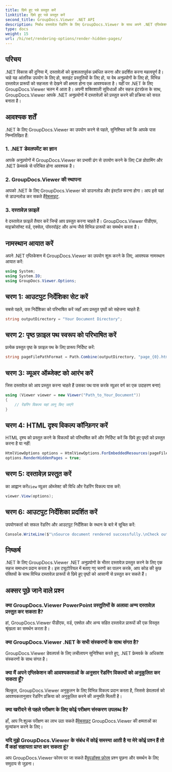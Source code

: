 ```yaml
---
title: छिपे हुए पन्ने प्रस्तुत करें
linktitle: छिपे हुए पन्ने प्रस्तुत करें
second_title: GroupDocs.Viewer .NET API
description: निर्बाध दस्तावेज़ रेंडरिंग के लिए GroupDocs.Viewer के साथ अपने .NET एप्लिकेशन को बेहतर बनाएं। छिपे हुए पृष्ठों को सहजता से प्रस्तुत करने के लिए हमारी चरण-दर-चरण मार्गदर्शिका का पालन करें।
type: docs
weight: 15
url: /hi/net/rendering-options/render-hidden-pages/
---
```

## परिचय
.NET विकास की दुनिया में, दस्तावेज़ों को कुशलतापूर्वक प्रबंधित करना और प्रदर्शित करना महत्वपूर्ण है। चाहे यह आंतरिक उपयोग के लिए हो, क्लाइंट प्रस्तुतियों के लिए हो, या वेब अनुप्रयोगों के लिए हो, विभिन्न दस्तावेज़ प्रारूपों को सहजता से देखने की क्षमता होना एक आवश्यकता है। यहीं पर .NET के लिए GroupDocs.Viewer चलन में आता है। अपनी शक्तिशाली सुविधाओं और सहज इंटरफ़ेस के साथ, GroupDocs.Viewer आपके .NET अनुप्रयोगों में दस्तावेज़ों को प्रस्तुत करने की प्रक्रिया को सरल बनाता है।
## आवश्यक शर्तें
.NET के लिए GroupDocs.Viewer का उपयोग करने से पहले, सुनिश्चित करें कि आपके पास निम्नलिखित हैं:
### 1. .NET डेवलपमेंट का ज्ञान
आपके अनुप्रयोगों में GroupDocs.Viewer का प्रभावी ढंग से उपयोग करने के लिए C# प्रोग्रामिंग और .NET फ्रेमवर्क से परिचित होना आवश्यक है।
### 2. GroupDocs.Viewer की स्थापना
 आपको .NET के लिए GroupDocs.Viewer को डाउनलोड और इंस्टॉल करना होगा। आप इसे यहां से डाउनलोड कर सकते हैं[वेबसाइट](https://releases.groupdocs.com/viewer/net/).
### 3. दस्तावेज़ फ़ाइलें
वे दस्तावेज़ फ़ाइलें तैयार करें जिन्हें आप प्रस्तुत करना चाहते हैं। GroupDocs.Viewer पीडीएफ, माइक्रोसॉफ्ट वर्ड, एक्सेल, पॉवरपॉइंट और अन्य जैसे विभिन्न प्रारूपों का समर्थन करता है।

## नामस्थान आयात करें
अपने .NET एप्लिकेशन में GroupDocs.Viewer का उपयोग शुरू करने के लिए, आवश्यक नामस्थान आयात करें:
```csharp
using System;
using System.IO;
using GroupDocs.Viewer.Options;
```
## चरण 1: आउटपुट निर्देशिका सेट करें
सबसे पहले, उस निर्देशिका को परिभाषित करें जहाँ आप प्रस्तुत पृष्ठों को सहेजना चाहते हैं:
```csharp
string outputDirectory = "Your Document Directory";
```
## चरण 2: पृष्ठ फ़ाइल पथ स्वरूप को परिभाषित करें
प्रत्येक प्रस्तुत पृष्ठ के फ़ाइल पथ के लिए प्रारूप निर्दिष्ट करें:
```csharp
string pageFilePathFormat = Path.Combine(outputDirectory, "page_{0}.html");
```
## चरण 3: व्यूअर ऑब्जेक्ट को आरंभ करें
जिस दस्तावेज़ को आप प्रस्तुत करना चाहते हैं उसका पथ पास करके व्यूअर वर्ग का एक उदाहरण बनाएं:
```csharp
using (Viewer viewer = new Viewer("Path_to_Your_Document"))
{
    // रेंडरिंग विकल्प यहां लागू किए जाएंगे
}
```
## चरण 4: HTML दृश्य विकल्प कॉन्फ़िगर करें
HTML दृश्य को प्रस्तुत करने के विकल्पों को परिभाषित करें और निर्दिष्ट करें कि छिपे हुए पृष्ठों को प्रस्तुत करना है या नहीं:
```csharp
HtmlViewOptions options = HtmlViewOptions.ForEmbeddedResources(pageFilePathFormat);
options.RenderHiddenPages = true;
```
## चरण 5: दस्तावेज़ प्रस्तुत करें
 का आह्वान करें`View` व्यूअर ऑब्जेक्ट की विधि और रेंडरिंग विकल्प पास करें:
```csharp
viewer.View(options);
```
## चरण 6: आउटपुट निर्देशिका प्रदर्शित करें
उपयोगकर्ता को सफल रेंडरिंग और आउटपुट निर्देशिका के स्थान के बारे में सूचित करें:
```csharp
Console.WriteLine($"\nSource document rendered successfully.\nCheck output in {outputDirectory}.");
```

## निष्कर्ष
.NET के लिए GroupDocs.Viewer .NET अनुप्रयोगों के भीतर दस्तावेज़ प्रस्तुत करने के लिए एक सहज समाधान प्रदान करता है। इस ट्यूटोरियल में बताए गए चरणों का पालन करके, आप कोड की कुछ पंक्तियों के साथ विभिन्न दस्तावेज़ प्रारूपों से छिपे हुए पृष्ठों को आसानी से प्रस्तुत कर सकते हैं।
## अक्सर पूछे जाने वाले प्रश्न
### क्या GroupDocs.Viewer PowerPoint प्रस्तुतियों के अलावा अन्य दस्तावेज़ प्रस्तुत कर सकता है?
हां, GroupDocs.Viewer पीडीएफ, वर्ड, एक्सेल और अन्य सहित दस्तावेज़ प्रारूपों की एक विस्तृत श्रृंखला का समर्थन करता है।
### क्या GroupDocs.Viewer .NET के सभी संस्करणों के साथ संगत है?
GroupDocs.Viewer डेवलपर्स के लिए लचीलापन सुनिश्चित करते हुए, .NET फ्रेमवर्क के अधिकांश संस्करणों के साथ संगत है।
### क्या मैं अपने एप्लिकेशन की आवश्यकताओं के अनुसार रेंडरिंग विकल्पों को अनुकूलित कर सकता हूँ?
बिल्कुल, GroupDocs.Viewer अनुकूलन के लिए विभिन्न विकल्प प्रदान करता है, जिससे डेवलपर्स को आवश्यकतानुसार रेंडरिंग प्रक्रिया को अनुकूलित करने की अनुमति मिलती है।
### क्या खरीदने से पहले परीक्षण के लिए कोई परीक्षण संस्करण उपलब्ध है?
हाँ, आप नि:शुल्क परीक्षण का लाभ उठा सकते हैं[वेबसाइट](https://releases.groupdocs.com/) GroupDocs.Viewer की क्षमताओं का मूल्यांकन करने के लिए।
### यदि मुझे GroupDocs.Viewer के संबंध में कोई समस्या आती है या मेरे कोई प्रश्न हैं तो मैं कहां सहायता प्राप्त कर सकता हूं?
 आप GroupDocs.Viewer फोरम पर जा सकते हैं[ग्रुपडॉक्स फ़ोरम](https://forum.groupdocs.com/c/viewer/9) प्रश्न पूछना और समर्थन के लिए समुदाय से जुड़ना।